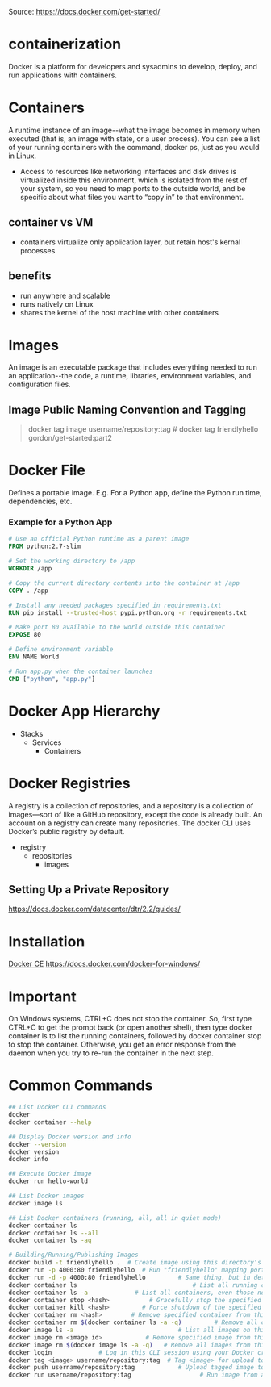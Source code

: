 Source: https://docs.docker.com/get-started/

# containerization
Docker is a platform for developers and sysadmins to develop, deploy, and run applications with containers.

# Containers
A runtime instance of an image--what the image becomes in memory when executed (that is, an image with state, or a user process). You can see a list of your running containers with the command, docker ps, just as you would in Linux.
- Access to resources like networking interfaces and disk drives is virtualized inside this environment, which is isolated from the rest of your system, so you need to map ports to the outside world, and be specific about what files you want to “copy in” to that environment. 
## container vs VM
- containers virtualize only application layer, but retain host's kernal processes
## benefits
- run anywhere and scalable
- runs natively on Linux
- shares the kernel of the host machine with other containers

# Images
An image is an executable package that includes everything needed to run an application--the code, a runtime, libraries, environment variables, and configuration files.
## Image Public Naming Convention and Tagging
> docker tag image username/repository:tag # docker tag friendlyhello gordon/get-started:part2
# Docker File
Defines a portable image. E.g. For a Python app, define the Python run time, dependencies, etc.

### Example for a Python App
```dockerfile
# Use an official Python runtime as a parent image
FROM python:2.7-slim

# Set the working directory to /app
WORKDIR /app

# Copy the current directory contents into the container at /app
COPY . /app

# Install any needed packages specified in requirements.txt
RUN pip install --trusted-host pypi.python.org -r requirements.txt

# Make port 80 available to the world outside this container
EXPOSE 80

# Define environment variable
ENV NAME World

# Run app.py when the container launches
CMD ["python", "app.py"]
```

# Docker App Hierarchy
- Stacks
    - Services
        - Containers

# Docker Registries
A registry is a collection of repositories, and a repository is a collection of images—sort of like a GitHub repository, except the code is already built. An account on a registry can create many repositories. The docker CLI uses Docker’s public registry by default.
- registry
    - repositories
        - images
## Setting Up a Private Repository
https://docs.docker.com/datacenter/dtr/2.2/guides/

# Installation
[Docker CE](https://docs.docker.com/install/)
https://docs.docker.com/docker-for-windows/

# Important
On Windows systems, CTRL+C does not stop the container. So, first type CTRL+C to get the prompt back (or open another shell), then type docker container ls to list the running containers, followed by docker container stop <Container NAME or ID> to stop the container. Otherwise, you get an error response from the daemon when you try to re-run the container in the next step.

# Common Commands
```bash
## List Docker CLI commands
docker
docker container --help

## Display Docker version and info
docker --version
docker version
docker info

## Execute Docker image
docker run hello-world

## List Docker images
docker image ls

## List Docker containers (running, all, all in quiet mode)
docker container ls
docker container ls --all
docker container ls -aq

# Building/Running/Publishing Images
docker build -t friendlyhello .  # Create image using this directory's Dockerfile
docker run -p 4000:80 friendlyhello  # Run "friendlyhello" mapping port 4000 to 80
docker run -d -p 4000:80 friendlyhello         # Same thing, but in detached mode
docker container ls                                # List all running containers
docker container ls -a             # List all containers, even those not running
docker container stop <hash>           # Gracefully stop the specified container
docker container kill <hash>         # Force shutdown of the specified container
docker container rm <hash>        # Remove specified container from this machine
docker container rm $(docker container ls -a -q)         # Remove all containers
docker image ls -a                             # List all images on this machine
docker image rm <image id>            # Remove specified image from this machine
docker image rm $(docker image ls -a -q)   # Remove all images from this machine
docker login             # Log in this CLI session using your Docker credentials
docker tag <image> username/repository:tag  # Tag <image> for upload to registry
docker push username/repository:tag            # Upload tagged image to registry
docker run username/repository:tag                   # Run image from a registry
```